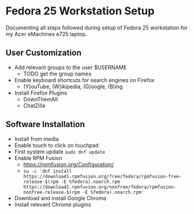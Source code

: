 # Fedora 25 Workstation Setup

Documenting all steps followed during setup of Fedora 25 workstation for my Acer
eMachines e725 laptop.


## User Customization

* Add relevant groups to the user $USERNAME
  * TODO get the group names
* Enable keyboard shortcuts for search engines on Firefox
  * (Y)ouTube, (W)ikipedia, (G)oogle, (B)ing
* Install Firefox Plugins
  * DownThemAll
  * ChatZilla

## Software Installation

* Install from media
* Enable touch to click on touchpad
* First system update `sudo dnf update`
* Enable RPM Fusion
   * https://rpmfusion.org/Configuration/
   * `su -c 'dnf install https://download1.rpmfusion.org/free/fedora/rpmfusion-free-release-$(rpm -E %fedora).noarch.rpm https://download1.rpmfusion.org/nonfree/fedora/rpmfusion-nonfree-release-$(rpm -E %fedora).noarch.rpm'`
* Download and install Google Chrome
* Install relevant Chrome plugins
